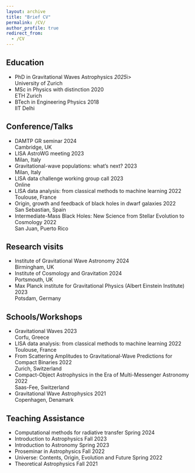 ```yaml
---
layout: archive
title: "Brief CV"
permalink: /CV/
author_profile: true
redirect_from:
  - /CV
---
```


<h2>Education</h2>
<ul>
<li> <div class="container"> <span class="left">PhD in Gravitational Waves Astrophysics</span> <span class="right"><i>2025</i>i></span> <span class="center">&nbsp;</span> </div>University of Zurich</li>
<li> <div class="container"> <span class="left">MSc in Physics with distinction</span> <span class="right">2020</span> <span class="center">&nbsp;</span> </div>ETH Zurich</li> 
<li> <div class="container"> <span class="left">BTech in Engineering Physics</span> <span class="right">2018</span> <span class="center">&nbsp;</span> </div>IIT Delhi</li> 
</ul>

<h2>Conference/Talks</h2>
<ul>
<li> <div class="container"> <span class="left">DAMTP GR seminar</span> <span class="right">2024</span> <span class="center">&nbsp;</span> </div>Cambridge, UK</li>
<li> <div class="container"> <span class="left">LISA AstroWG meeting</span> <span class="right">2023</span> <span class="center">&nbsp;</span> </div>Milan, Italy</li>
<li> <div class="container"> <span class="left">Gravitational-wave populations: what’s next?</span> <span class="right">2023</span> <span class="center">&nbsp;</span> </div>Milan, Italy</li>
<li> <div class="container"> <span class="left">LISA data challenge working group call</span> <span class="right">2023</span> <span class="center">&nbsp;</span> </div>Online</li>
<li> <div class="container"> <span class="left">LISA data analysis: from classical methods to machine learning</span> <span class="right">2022</span> <span class="center">&nbsp;</span> </div>Toulouse, France</li>
<li> <div class="container"> <span class="left">Origin, growth and feedback of black holes in dwarf galaxies</span> <span class="right">2022</span> <span class="center">&nbsp;</span> </div>San Sebastian, Spain</li> 
<li> <div class="container"> <span class="left">Intermediate-Mass Black Holes: New Science from Stellar Evolution to Cosmology</span> <span class="right">2022</span> <span class="center">&nbsp;</span> </div>San Juan, Puerto Rico</li> 
</ul>

<h2>Research visits</h2>
<ul>
<li> <div class="container"> <span class="left">Institute of Gravitational Wave Astronomy</span> <span class="right">2024</span> <span class="center">&nbsp;</span> </div>Birmingham, UK</li>
<li> <div class="container"> <span class="left">Institute of Cosmology and Gravitation</span> <span class="right">2024</span> <span class="center">&nbsp;</span> </div>Portsmouth, UK</li>
<li> <div class="container"> <span class="left">Max Planck institute for Gravitational Physics (Albert Einstein Institute)</span> <span class="right">2023</span> <span class="center">&nbsp;</span> </div>Potsdam, Germany</li>
</ul>

<h2>Schools/Workshops</h2>
<ul>
<li> <div class="container"> <span class="left">Gravitational Waves</span> <span class="right">2023</span> <span class="center">&nbsp;</span> </div>Corfu, Greece</li>
<li> <div class="container"> <span class="left">LISA data analysis: from classical methods to machine learning</span> <span class="right">2022</span> <span class="center">&nbsp;</span> </div>Toulouse, France</li>
<li> <div class="container"> <span class="left">From Scattering Amplitudes to Gravitational-Wave Predictions for Compact Binaries</span> <span class="right">2022</span> <span class="center">&nbsp;</span> </div>Zurich, Switzerland</li>
<li> <div class="container"> <span class="left">Compact-Object Astrophysics in the Era of Multi-Messenger Astronomy</span> <span class="right">2022</span> <span class="center">&nbsp;</span> </div>Saas-Fee, Switzerland</li> 
<li> <div class="container"> <span class="left">Gravitational Wave Astrophysics</span> <span class="right">2021</span> <span class="center">&nbsp;</span> </div>Copenhagen, Denamark</li> 
</ul>

<h2>Teaching Assistance</h2>
<ul>
<li> <div class="container"> <span class="left">Computational methods for radiative transfer</span> <span class="right">Spring 2024</span> <span class="center">&nbsp;</span> </div></li>
<li> <div class="container"> <span class="left">Introduction to Astrophysics</span> <span class="right">Fall 2023</span> <span class="center">&nbsp;</span> </div></li>
<li> <div class="container"> <span class="left">Introduction to Astronomy</span> <span class="right">Spring 2023</span> <span class="center">&nbsp;</span> </div></li>
<li> <div class="container"> <span class="left">Proseminar in Astrophysics</span> <span class="right">Fall 2022</span> <span class="center">&nbsp;</span> </div></li>
<li> <div class="container"> <span class="left">Universe: Contents, Origin, Evolution and Future</span> <span class="right">Spring 2022</span> <span class="center">&nbsp;</span> </div></li>
<li> <div class="container"> <span class="left">Theoretical Astrophysics</span> <span class="right">Fall 2021</span> <span class="center">&nbsp;</span> </div></li>
</ul>
